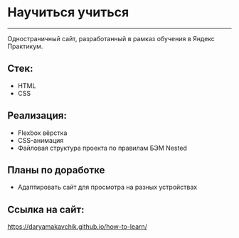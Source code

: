 # Научиться учиться
---

Одностраничный сайт, разработанный в рамказ обучения в Яндекс Практикум.

## Стек:
* HTML
* CSS

## Реализация:
* Flexbox вёрстка
* CSS-анимация
* Файловая структура проекта по правилам БЭМ Nested

## Планы по доработке
* Адаптировать сайт для просмотра на разных устройствах

## Ссылка на сайт:
https://daryamakavchik.github.io/how-to-learn/